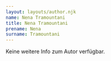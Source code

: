 ```yaml
---
layout: layouts/author.njk
name: Nena Tramountani
title: Nena Tramountani
prename: Nena
surname: Tramountani
---
```

Keine weitere Info zum Autor verfügbar.
